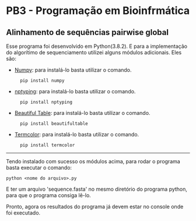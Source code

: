 # PB3 - Programação em Bioinfrmática
## Alinhamento de sequências pairwise global

Esse programa foi desenvolvido em Python(3.8.2). E para a implementação do algorítimo de sequenciamento utilizei alguns módulos adicionais. Eles são:

- [Numpy](https://numpy.org/): para instalá-lo basta utilizar o comando.

        pip install numpy

- [nptyping](https://pypi.org/project/nptyping/): para instalá-lo basta utilizar o comando.

        pip install nptyping

- [Beautiful Table](https://pypi.org/project/beautifultable/): para instalá-lo basta utilizar o comando.

        pip install beautifultable

- [Termcolor](https://pypi.org/project/termcolor/): para instalá-lo basta utilizar o comando.

        pip install termcolor

---

Tendo instalado com sucesso os módulos acima, para rodar o programa basta executar o comando:

    python <nome do arquivo>.py

E ter um arquivo 'sequence.fasta' no mesmo diretório do programa python, para que o programa consiga lê-lo.

Pronto, agora os resultados do programa já devem estar no console onde foi executado.
